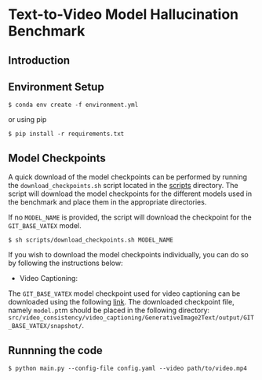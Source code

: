 # Text-to-Video Model Hallucination Benchmark


## Introduction



## Environment Setup

```
$ conda env create -f environment.yml
```

or using pip

```
$ pip install -r requirements.txt
```


## Model Checkpoints

A quick download of the model checkpoints can be performed by running the `download_checkpoints.sh` script located in the [scripts](scripts) directory. The script will download the model checkpoints for the different models used in the benchmark and place them in the appropriate directories.

If no `MODEL_NAME` is provided, the script will download the checkpoint for the `GIT_BASE_VATEX` model.
```
$ sh scripts/download_checkpoints.sh MODEL_NAME
```


If you wish to download the model checkpoints individually, you can do so by following the instructions below:

- Video Captioning:

The `GIT_BASE_VATEX` model checkpoint used for video captioning can be downloaded using the following [link](https://publicgit.blob.core.windows.net/data/output/GIT_BASE_VATEX/snapshot/model.pt). The downloaded checkpoint file, namely `model.pt`m should be placed in the following directory: `src/video_consistency/video_captioning/GenerativeImage2Text/output/GIT_BASE_VATEX/snapshot/`.



## Runnning the code

```
$ python main.py --config-file config.yaml --video path/to/video.mp4
```

